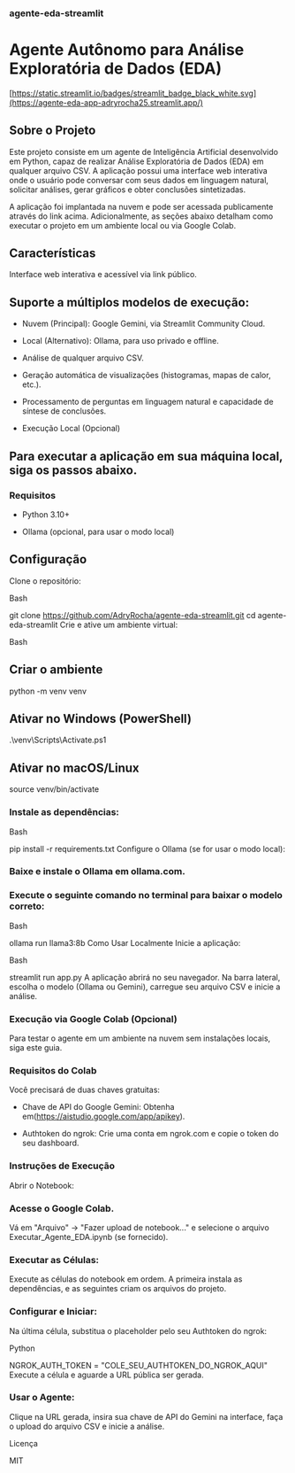 ### agente-eda-streamlit

# Agente Autônomo para Análise Exploratória de Dados (EDA)

[https://static.streamlit.io/badges/streamlit_badge_black_white.svg](https://agente-eda-app-adryrocha25.streamlit.app/)

## Sobre o Projeto

Este projeto consiste em um agente de Inteligência Artificial desenvolvido em Python, capaz de realizar Análise Exploratória de Dados (EDA) em qualquer arquivo CSV. A aplicação possui uma interface web interativa onde o usuário pode conversar com seus dados em linguagem natural, solicitar análises, gerar gráficos e obter conclusões sintetizadas.

A aplicação foi implantada na nuvem e pode ser acessada publicamente através do link acima. Adicionalmente, as seções abaixo detalham como executar o projeto em um ambiente local ou via Google Colab.

## Características
Interface web interativa e acessível via link público.

## Suporte a múltiplos modelos de execução:

- Nuvem (Principal): Google Gemini, via Streamlit Community Cloud.

- Local (Alternativo): Ollama, para uso privado e offline.

- Análise de qualquer arquivo CSV.

- Geração automática de visualizações (histogramas, mapas de calor, etc.).

- Processamento de perguntas em linguagem natural e capacidade de síntese de conclusões.

- Execução Local (Opcional)

## Para executar a aplicação em sua máquina local, siga os passos abaixo.

### Requisitos
- Python 3.10+

- Ollama (opcional, para usar o modo local)

## Configuração
Clone o repositório:

Bash

git clone https://github.com/AdryRocha/agente-eda-streamlit.git
cd agente-eda-streamlit
Crie e ative um ambiente virtual:

Bash

## Criar o ambiente
python -m venv venv

## Ativar no Windows (PowerShell)
.\venv\Scripts\Activate.ps1

## Ativar no macOS/Linux
source venv/bin/activate

### Instale as dependências:

Bash

pip install -r requirements.txt
Configure o Ollama (se for usar o modo local):

### Baixe e instale o Ollama em ollama.com.

### Execute o seguinte comando no terminal para baixar o modelo correto:

Bash

ollama run llama3:8b
Como Usar Localmente
Inicie a aplicação:

Bash

streamlit run app.py
A aplicação abrirá no seu navegador. Na barra lateral, escolha o modelo (Ollama ou Gemini), carregue seu arquivo CSV e inicie a análise.

### Execução via Google Colab (Opcional)
Para testar o agente em um ambiente na nuvem sem instalações locais, siga este guia.

### Requisitos do Colab
Você precisará de duas chaves gratuitas:

- Chave de API do Google Gemini: Obtenha em(https://aistudio.google.com/app/apikey).

- Authtoken do ngrok: Crie uma conta em ngrok.com e copie o token do seu dashboard.

### Instruções de Execução
Abrir o Notebook:

### Acesse o Google Colab.

Vá em "Arquivo" -> "Fazer upload de notebook..." e selecione o arquivo Executar_Agente_EDA.ipynb (se fornecido).

### Executar as Células:

Execute as células do notebook em ordem. A primeira instala as dependências, e as seguintes criam os arquivos do projeto.

### Configurar e Iniciar:

Na última célula, substitua o placeholder pelo seu Authtoken do ngrok:

Python

NGROK_AUTH_TOKEN = "COLE_SEU_AUTHTOKEN_DO_NGROK_AQUI"
Execute a célula e aguarde a URL pública ser gerada.

### Usar o Agente:

Clique na URL gerada, insira sua chave de API do Gemini na interface, faça o upload do arquivo CSV e inicie a análise.

Licença

MIT
